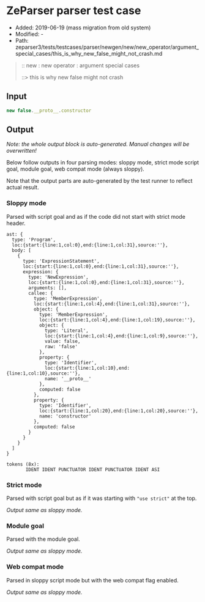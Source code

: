 # ZeParser parser test case

- Added: 2019-06-19 (mass migration from old system)
- Modified: -
- Path: zeparser3/tests/testcases/parser/newgen/new/new_operator/argument_special_cases/this_is_why_new_false_might_not_crash.md

> :: new : new operator : argument special cases
>
> ::> this is why new false might not crash

## Input

`````js
new false.__proto__.constructor
`````

## Output

_Note: the whole output block is auto-generated. Manual changes will be overwritten!_

Below follow outputs in four parsing modes: sloppy mode, strict mode script goal, module goal, web compat mode (always sloppy).

Note that the output parts are auto-generated by the test runner to reflect actual result.

### Sloppy mode

Parsed with script goal and as if the code did not start with strict mode header.

`````
ast: {
  type: 'Program',
  loc:{start:{line:1,col:0},end:{line:1,col:31},source:''},
  body: [
    {
      type: 'ExpressionStatement',
      loc:{start:{line:1,col:0},end:{line:1,col:31},source:''},
      expression: {
        type: 'NewExpression',
        loc:{start:{line:1,col:0},end:{line:1,col:31},source:''},
        arguments: [],
        callee: {
          type: 'MemberExpression',
          loc:{start:{line:1,col:4},end:{line:1,col:31},source:''},
          object: {
            type: 'MemberExpression',
            loc:{start:{line:1,col:4},end:{line:1,col:19},source:''},
            object: {
              type: 'Literal',
              loc:{start:{line:1,col:4},end:{line:1,col:9},source:''},
              value: false,
              raw: 'false'
            },
            property: {
              type: 'Identifier',
              loc:{start:{line:1,col:10},end:{line:1,col:10},source:''},
              name: '__proto__'
            },
            computed: false
          },
          property: {
            type: 'Identifier',
            loc:{start:{line:1,col:20},end:{line:1,col:20},source:''},
            name: 'constructor'
          },
          computed: false
        }
      }
    }
  ]
}

tokens (8x):
       IDENT IDENT PUNCTUATOR IDENT PUNCTUATOR IDENT ASI
`````

### Strict mode

Parsed with script goal but as if it was starting with `"use strict"` at the top.

_Output same as sloppy mode._

### Module goal

Parsed with the module goal.

_Output same as sloppy mode._

### Web compat mode

Parsed in sloppy script mode but with the web compat flag enabled.

_Output same as sloppy mode._
